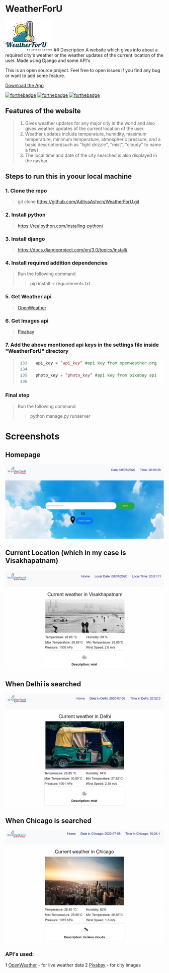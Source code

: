 # WeatherForU
<img src="static/img/officiallogo.png" style="height:100px; width:150px;">
## Description
A website which gives info about a required city's weather or the weather updates of the current location of the user. Made using Django and some API's

This is an open source project. Feel free to open issues if you find any bug or want to add some feature.

[Download the App](https://adityaashvin.github.io/weatherforuweb.github.io/)

[![forthebadge](https://forthebadge.com/images/badges/made-with-python.svg)](https://forthebadge.com)
[![forthebadge](https://forthebadge.com/images/badges/built-with-love.svg)](https://forthebadge.com)
[![forthebadge](https://forthebadge.com/images/badges/check-it-out.svg)](https://forthebadge.com)
## Features of the website
>1. Gives weather updates for any major city in the world and also gives weather updates of the current location of the user.
>2. Weather updates include temperature, humidity, maximum temperature, minimum temperature, atmospheric pressure, and a basic description(such as "light drizzle", "mist", "cloudy" to name a few)
>3. The local time and date of the city searched is also displayed in the navbar.
## Steps to run this in yoour local machine
### 1. Clone the repo
> git clone https://github.com/AdityaAshvin/WeatherForU.git
### 2. Install python
> https://realpython.com/installing-python/
### 3. Install django
> https://docs.djangoproject.com/en/3.0/topics/install/
### 4. Install required addition dependencies
> Run the following command
>> pip install -r requirements.txt
### 5. Get Weather api
> [OpenWeather](https://openweathermap.org/)
### 6. Get Images api
> [Pixabay](https://pixabay.com/api/docs/)
### 7. Add the above mentioned api keys in the settings file inside "WeatherForU" directory
> ![ss](static/img/ss/api.JPG)
### Final step
> Run the following command
>> python manage.py runserver
# Screenshots
## Homepage
![homepage1](static/img/ss/home1.JPG)
## Current Location (which in my case is Visakhapatnam)
![current1](static/img/ss/current1.JPG)
![current2](static/img/ss/current2.JPG)
## When Delhi is searched
![search1](static/img/ss/search_delhi1.JPG)
![search2](static/img/ss/search_delhi2.JPG)
## When Chicago is searched
![search1](static/img/ss/search_chicago1.JPG)
![search2](static/img/ss/search_chicago2.JPG)

### API's used:
1 [OpenWeather](https://openweathermap.org/) - for live weather data
2 [Pixabay](https://pixabay.com) - for city images